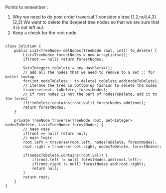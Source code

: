Points to remember :
1. Why we need to do post order traversal ? consider a tree
[1,2,null,4,3]
[2,3]
We want to delete the deepest tree nodes so that we are sure that it is not left out.
2. Keep a check for the root node.

```

class Solution {
    public List<TreeNode> delNodes(TreeNode root, int[] to_delete) {
        List<TreeNode> forestNodes = new ArrayList<>();
        if(root == null) return forestNodes;
        
        Set<Integer> toDelete = new HashSet<>();
        // add all the nodes that we need to remove to a set :: for better lookup
        for(int nodeToDelete : to_delete) toDelete.add(nodeToDelete);
        // iterate the tree in bottom-up fashion to delete the nodes
        traverse(root, toDelete, forestNodes);
        // if root nodes is not the part of nodesToDelete, add it to the forest
        if(!toDelete.contains(root.val)) forestNodes.add(root);
        return forestNodes;
    }
    
    private TreeNode traverse(TreeNode root, Set<Integer> nodesToDelete, List<TreeNode> forestNodes) {
        // base case
        if(root == null) return null;
        // main logic
        root.left = traverse(root.left, nodesToDelete, forestNodes);
        root.right = traverse(root.right, nodesToDelete, forestNodes);
        
        if(nodesToDelete.contains(root.val)) {
            if(root.left != null) forestNodes.add(root.left);
            if(root.right != null) forestNodes.add(root.right);
            return null;
        }
        return root;
    }
}

```

